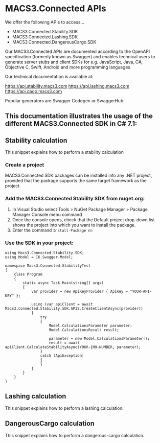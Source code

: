 # MACS3.Connected APIs

We offer the following APIs to access...

* MACS3.Connected.Stability.SDK
* MACS3.Connected.Lashing.SDK
* MACS3.Connected.DangerousCargo.SDK

Our MACS3.Connected APIs are documented according to the OpenAPI specification (formerly known as Swagger) and enables technical users to generate server stubs and client SDKs for e.g. JavaScript, Java, C#, Objective C, Swift, Android and more programming languages.

Our technical documentation is available at:

https://api.stability.macs3.com
https://api.lashing.macs3.com
https://api.dago.macs3.com

Popular generators are Swagger Codegen or SwaggerHub.

## This documentation illustrates the usage of the different MACS3.Connected SDK in C# 7.1:

## Stability calculation
This snippet explains how to perform a stability calculation

### Create a project
MACS3.Connected SDK packages can be installed into any .NET project, provided that the package supports the same target framework as the project.

### Add the MACS3.Connected Stability SDK from nuget.org:
1. In Visual Studio select Tools > NuGet Package Manager > Package Manager Console menu command
2. Once the console opens, check that the Default project drop-down list shows the project into which you want to install the package.
3. Enter the command ```Install-Package nn```

### Use the SDK in your project:
```
using Macs3.Connected.Stability.SDK;
using Model = IO.Swagger.Model;

namespace Macs3.Connected.StabilityTest
{
    class Program
    {
        static async Task Main(string[] args)
        {
            var provider = new ApiKeyProvider { ApiKey = "YOUR-API-KEY" };
            
            using (var apiClient = await Macs3.Connected.Stability.SDK.API2.CreateClientAsync(provider))
            {
                try
                {
                    Model.CalculationsParameter parameter;
                    Model.CalculationsResult result;

                    parameter = new Model.CalculationsParameter();
                    result = await apiClient.CalculateStabilityAsync(YOUR-IMO-NUMBER, parameter);
                }
                catch (ApiException)
                {
                }
            }
        }
    }
}
```

## Lashing calculation
This snippet explains how to perform a lashing calculation.

## DangerousCargo calculation
This snippet explains how to perform a dangerous-cargo calculation.

